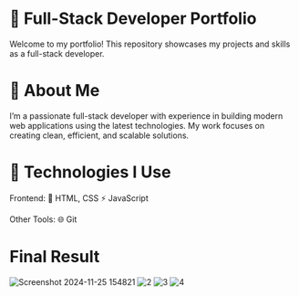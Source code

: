 # 🎨 Full-Stack Developer Portfolio
Welcome to my portfolio! This repository showcases my projects and skills as a full-stack developer.

# 🌟 About Me
I’m a passionate full-stack developer with experience in building modern web applications using the latest technologies. My work focuses on creating clean, efficient, and scalable solutions.

# 🚀 Technologies I Use

Frontend:
🎨 HTML, CSS
⚡ JavaScript

Other Tools:
🌐 Git
# Final Result
![Screenshot 2024-11-25 154821](https://github.com/user-attachments/assets/f0492747-1311-4876-b635-2c1017ce4241)
![2](https://github.com/user-attachments/assets/ad274e4d-9dc0-480c-94d6-2b4d8d95b7ce)
![3](https://github.com/user-attachments/assets/62f38263-3f14-49b9-a2fb-bc3e98581fbb)
![4](https://github.com/user-attachments/assets/f279a945-d219-4619-8e10-343dda5fd454)
